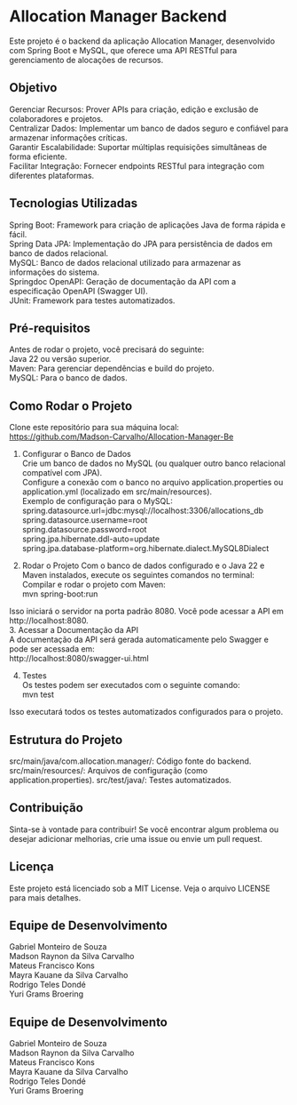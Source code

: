 # Allocation Manager Backend
Este projeto é o backend da aplicação Allocation Manager, desenvolvido com Spring Boot e MySQL, que oferece uma API RESTful para gerenciamento de alocações de recursos.
## Objetivo
Gerenciar Recursos: Prover APIs para criação, edição e exclusão de colaboradores e projetos.<br>
Centralizar Dados: Implementar um banco de dados seguro e confiável para armazenar informações críticas.<br>
Garantir Escalabilidade: Suportar múltiplas requisições simultâneas de forma eficiente.<br>
Facilitar Integração: Fornecer endpoints RESTful para integração com diferentes plataformas.<br>
## Tecnologias Utilizadas
Spring Boot: Framework para criação de aplicações Java de forma rápida e fácil.<br>
Spring Data JPA: Implementação do JPA para persistência de dados em banco de dados relacional.<br>
MySQL: Banco de dados relacional utilizado para armazenar as informações do sistema.<br>
Springdoc OpenAPI: Geração de documentação da API com a especificação OpenAPI (Swagger UI).<br>
JUnit: Framework para testes automatizados.<br>
## Pré-requisitos
Antes de rodar o projeto, você precisará do seguinte:<br>
Java 22 ou versão superior.<br>
Maven: Para gerenciar dependências e build do projeto.<br>
MySQL: Para o banco de dados.<br>
## Como Rodar o Projeto
Clone este repositório para sua máquina local:<br>
https://github.com/Madson-Carvalho/Allocation-Manager-Be<br>
1. Configurar o Banco de Dados<br>
Crie um banco de dados no MySQL (ou qualquer outro banco relacional compatível com JPA).<br>
Configure a conexão com o banco no arquivo application.properties ou application.yml (localizado em src/main/resources).<br>
Exemplo de configuração para o MySQL:<br>
spring.datasource.url=jdbc:mysql://localhost:3306/allocations_db<br>
spring.datasource.username=root<br>
spring.datasource.password=root<br>
spring.jpa.hibernate.ddl-auto=update<br>
spring.jpa.database-platform=org.hibernate.dialect.MySQL8Dialect<br>

2. Rodar o Projeto
Com o banco de dados configurado e o Java 22 e Maven instalados, execute os seguintes comandos no terminal:<br>
Compilar e rodar o projeto com Maven:<br>
mvn spring-boot:run<br>

Isso iniciará o servidor na porta padrão 8080. Você pode acessar a API em http://localhost:8080.<br>
3. Acessar a Documentação da API<br>
A documentação da API será gerada automaticamente pelo Swagger e pode ser acessada em:<br>
http://localhost:8080/swagger-ui.html<br>

4. Testes<br>
Os testes podem ser executados com o seguinte comando:<br>
mvn test<br>

Isso executará todos os testes automatizados configurados para o projeto.<br>
## Estrutura do Projeto
src/main/java/com.allocation.manager/: Código fonte do backend.
src/main/resources/: Arquivos de configuração (como application.properties).
src/test/java/: Testes automatizados.
## Contribuição
Sinta-se à vontade para contribuir! Se você encontrar algum problema ou desejar adicionar melhorias, crie uma issue ou envie um pull request.

## Licença
Este projeto está licenciado sob a MIT License. Veja o arquivo LICENSE para mais detalhes.

## Equipe de Desenvolvimento
Gabriel Monteiro de Souza<br>
Madson Raynon da Silva Carvalho<br>
Mateus Francisco Kons<br>
Mayra Kauane da Silva Carvalho<br>
Rodrigo Teles Dondé<br>
Yuri Grams Broering
## Equipe de Desenvolvimento
Gabriel Monteiro de Souza<br>
Madson Raynon da Silva Carvalho<br>
Mateus Francisco Kons<br>
Mayra Kauane da Silva Carvalho<br>
Rodrigo Teles Dondé<br>
Yuri Grams Broering
